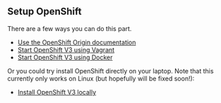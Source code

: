 ## Setup OpenShift

There are a few ways you can do this part. 

* [Use the OpenShift Origin documentation](http://docs.openshift.org/latest/welcome/index.html)
* [Start OpenShift V3 using Vagrant](openShiftVagrant.html)
* [Start OpenShift V3 using Docker](openShiftDocker.html)

Or you could try install OpenShift directly on your laptop. Note that this currently only works on Linux (but hopefully will be fixed soon!):

* [Install OpenShift V3 locally](openShiftInstall.html)


